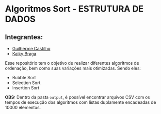 # Algoritmos Sort - ESTRUTURA DE DADOS

## Integrantes:
- [Guilherme Castilho](https://github.com/GuilhermeCastilho02)
- [Kaiky Braga](https://github.com/kaikybraga)

Esse repositório tem o objetivo de realizar diferentes algoritmos de ordenação, bem como suas variações mais otimizadas. Sendo eles:

- Bubble Sort
- Selection Sort
- Insertion Sort

**OBS:** Dentro da pasta `output`, é possível encontrar arquivos CSV com os tempos de execução dos algoritmos com listas duplamente encadeadas de 10000 elementos.
